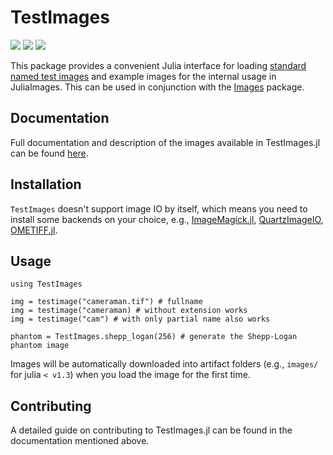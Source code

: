 # TestImages

[![][action-img]][action-url]
[![][pkgeval-img]][pkgeval-url]
[![][codecov-img]][codecov-url]

This package provides a convenient Julia interface for loading
[standard named test images](https://en.wikipedia.org/wiki/Standard_test_image) and example images for the internal usage in JuliaImages.
This can be used in conjunction with the
[Images](https://github.com/JuliaImages/Images.jl) package.

## Documentation

Full documentation and description of the images available in TestImages.jl can be found [here](https://testimages.juliaimages.org/).

## Installation

`TestImages` doesn't support image IO by itself, which means you need to install some backends on your choice, e.g., [ImageMagick.jl](https://github.com/JuliaIO/ImageMagick.jl), [QuartzImageIO](https://github.com/JuliaIO/QuartzImageIO.jl), [OMETIFF.jl](https://github.com/tlnagy/OMETIFF.jl).

## Usage

```
using TestImages

img = testimage("cameraman.tif") # fullname
img = testimage("cameraman) # without extension works
img = testimage("cam") # with only partial name also works

phantom = TestImages.shepp_logan(256) # generate the Shepp-Logan phantom image
```

Images will be automatically downloaded into artifact folders (e.g., `images/` for julia `< v1.3`) when you load the image for the first time.

## Contributing

A detailed guide on contributing to TestImages.jl can be found in the documentation mentioned above.

<!-- URLS -->

[pkgeval-img]: https://juliaci.github.io/NanosoldierReports/pkgeval_badges/T/TestImages.svg
[pkgeval-url]: https://juliaci.github.io/NanosoldierReports/pkgeval_badges/report.html
[action-img]: https://github.com/JuliaImages/TestImages.jl/workflows/Unit%20test/badge.svg
[action-url]: https://github.com/JuliaImages/TestImages.jl/actions
[codecov-img]: https://codecov.io/github/JuliaImages/TestImages.jl/coverage.svg?branch=master
[codecov-url]: https://codecov.io/github/JuliaImages/TestImages.jl?branch=master
